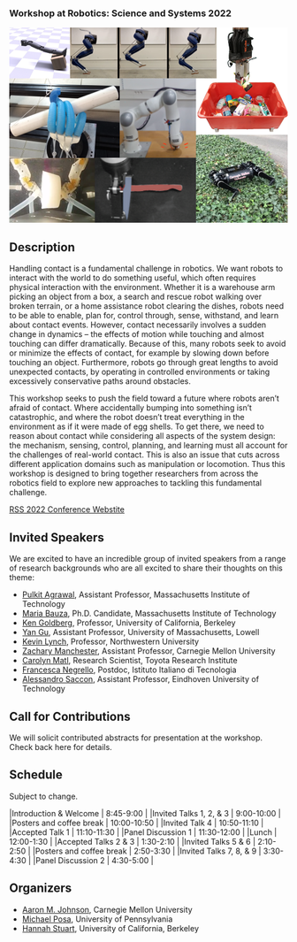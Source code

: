 ### Workshop at Robotics: Science and Systems 2022

![](composite.png)

## Description
Handling contact is a fundamental challenge in robotics. We want robots to interact with the world to do
something useful, which often requires physical interaction with the environment. Whether it is a warehouse
arm picking an object from a box, a search and rescue robot walking over broken terrain, or a home assistance
robot clearing the dishes, robots need to be able to enable, plan for, control through, sense, withstand, and
learn about contact events. However, contact necessarily involves a sudden change in dynamics – the effects
of motion while touching and almost touching can differ dramatically. Because of this, many robots seek to
avoid or minimize the effects of contact, for example by slowing down before touching an object. Furthermore,
robots go through great lengths to avoid unexpected contacts, by operating in controlled environments or
taking excessively conservative paths around obstacles.

This workshop seeks to push the field toward a future where robots aren’t afraid of contact. Where
accidentally bumping into something isn’t catastrophic, and where the robot doesn’t treat everything in the
environment as if it were made of egg shells. To get there, we need to reason about contact while considering
all aspects of the system design: the mechanism, sensing, control, planning, and learning must all account for
the challenges of real-world contact. This is also an issue that cuts across different application domains such
as manipulation or locomotion. Thus this workshop is designed to bring together researchers from across
the robotics field to explore new approaches to tackling this fundamental challenge.

[RSS 2022 Conference Webstite](https://roboticsconference.org/)

## Invited Speakers
We are excited to have an incredible group of invited speakers from a range of research backgrounds who are all excited to share their thoughts on this theme:

* [Pulkit Agrawal](https://people.csail.mit.edu/pulkitag/), Assistant Professor, Massachusetts Institute of Technology
* [Maria Bauza](https://web.mit.edu/bauza/www/), Ph.D. Candidate, Massachusetts Institute of Technology
* [Ken Goldberg](https://goldberg.berkeley.edu/), Professor, University of California, Berkeley
* [Yan Gu](https://www.uml.edu/engineering/mechanical/faculty/gu-yan.aspx), Assistant Professor, University of Massachusetts, Lowell
* [Kevin Lynch](https://robotics.northwestern.edu/people/profiles/faculty/lynch-kevin.html), Professor, Northwestern University
* [Zachary Manchester](https://www.ri.cmu.edu/ri-faculty/zachary-manchester/), Assistant Professor, Carnegie Mellon University
* [Carolyn Matl](https://carolyncmatl.github.io/), Research Scientist, Toyota Research Institute
* [Francesca Negrello](https://scholar.google.com/citations?user=pRTUzT4AAAAJ&hl=en), Postdoc, Istituto Italiano di Tecnologia
* [Alessandro Saccon](https://www.tue.nl/en/research/researchers/alessandro-saccon/), Assistant Professor, Eindhoven University of Technology

## Call for Contributions

We will solicit contributed abstracts for presentation at the workshop. Check back here for details.

## Schedule

Subject to change.

|Introduction & Welcome | 8:45-9:00 |
|Invited Talks 1, 2, & 3 | 9:00-10:00 |
|Posters and coffee break | 10:00-10:50 |
|Invited Talk 4 | 10:50-11:10 |
|Accepted Talk 1 | 11:10-11:30 |
|Panel Discussion 1 | 11:30-12:00 |
|Lunch | 12:00-1:30 |
|Accepted Talks 2 & 3 | 1:30-2:10 |
|Invited Talks 5 & 6 | 2:10-2:50 |
|Posters and coffee break | 2:50-3:30 |
|Invited Talks 7, 8, & 9 | 3:30-4:30 |
|Panel Discussion 2 | 4:30-5:00 |
 
## Organizers

* [Aaron M. Johnson](https://www.andrew.cmu.edu/user/amj1/), Carnegie Mellon University
* [Michael Posa](https://www.grasp.upenn.edu/people/michael-posa/), University of Pennsylvania
* [Hannah Stuart](https://edg.berkeley.edu/people/hannah-stuart/), University of California, Berkeley
